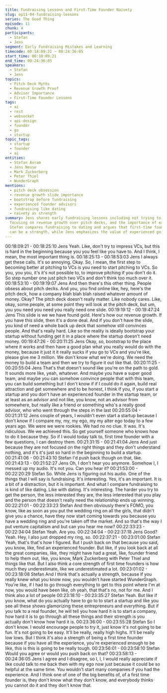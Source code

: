 ```yaml
---
title: Fundraising Lessons and First-Time Founder Naivety
slug: ep11-04-fundraising-lessons
series: The Good Thing
episode: 11
chunk: 4
participants:
  - Stefan
  - Jens
segment: Early Fundraising Mistakes and Learning
timecode: 00:18:09:21 – 00:24:36:05
start_time: 00:18:09:21
end_time: 00:24:36:05
speakers:
  - Stefan
  - Jens
topics:
  - Pitch Deck Myths
  - Revenue Growth Proof
  - Advisor Importance
  - First-Time Founder Lessons
tags:
  - ai
  - rest
  - websocket
  - api-design
  - founder
  - go
  - startup
topic_tags:
  - startup
  - founder
  - ai
entities:
  - Stefan Avram
  - Jens Neuse
  - Mark Zuckerberg
  - Peter Thiel
  - WunderGraph
mentions:
  - pitch deck obsession
  - revenue growth slide importance
  - bootstrap before fundraising
  - experienced founder advisors
  - fundraising like dating
  - naivety as strength
summary: Jens shares early fundraising lessons including not trying to impress VCs,
  focusing on revenue growth over pitch decks, and the importance of experienced advisors.
  Stefan compares fundraising to dating and argues that first-time founder naivety
  can be a strength, while Jens emphasizes the value of experienced guidance.
---
```


00:18:09:21 - 00:18:25:10
Jens
Yeah. Like, don't try to impress VCs, but this is hard in the beginning because you you feel like
you have to. And I think, I mean, the most important thing is.
00:18:25:13 - 00:18:53:03
Jens
I always get these calls. It's so annoying. Okay. So, I mean, the first step to becoming better at
pitching to VCs is you need to start pitching to VCs. So you, you you, it's it's not possible to, to
improve pitching if you don't do it. So step number one just pitch two VCs and don't think too
much over it.
00:18:53:10 - 00:19:19:07
Jens
And then there's this other thing. People obsess about pitch decks. And you, you find online like,
hey, here's the pitch deck, how a company blah blah blah raised whatever amount of money.
Okay? The pitch deck doesn't really matter. Like nobody cares. Like, okay, some people, at
some point they will look at the pitch deck, but um, you you need you need you really need one
slide.
00:19:19:12 - 00:19:47:24
Jens
This slide is we we have found gold. Here's how our revenue growth. If you have this slide, then
it's a done deal. And if you don't have the slide, you kind of need a whole back up deck that
somehow still convinces people. And that's really hard. Like so the reality is ideally bootstrap
your startup without funding get it in a place where the startup doesn't need money.
00:19:47:26 - 00:20:11:25
Jens
Okay, so, bootstrap to the place where it works and then have a good plan what you really
would do with the money, because it just it it really sucks if you go to VCs and you're like, please
give me 3 million. We don't know what we're doing. We need the money to build a team and
then we try to figure it out like that.
00:20:11:25 - 00:20:55:04
Jens
That's that doesn't sound like you're on the path to gold. It sounds more like, yeah, whatever.
And maybe you have a super good team, and maybe you can somehow convince people that
with this team, you can build something but I don't know if if I could do it again, build real
attraction and get somewhere and to be honest, I think if you, if you start a startup and you don't
have an experienced founder in the startup team, or at least as an advisor and not like, you
know, not an advisor from somewhere, but really like a friend or something who's a really good
advisor, who who went through the steps in the last
00:20:55:04 - 00:21:31:12
Jens
couple of years, I wouldn't even start a startup because I don't know if I compare my, my, my
ego, my my alter ego today to a few years ago. We were we were rookies. We had no no clue. It
was. It's ridiculous. We we achieved this. So get yourself someone who knows how to do it
because they. So if I would today talk to, first time founder with a few questions, I can destroy
them.
00:21:31:15 - 00:21:41:04
Jens
And just because they are not focused on the right things and they don't understand nothing,
and it's it's just so hard in the beginning to build a startup.
00:21:41:06 - 00:21:43:10
Stefan
I'd push back though on that, like.
00:21:43:13 - 00:21:52:27
Jens
Oh, I don't hear you anymore. Somehow I, I messed up my audio. It's not you. Can you hear it?
00:21:53:00 - 00:22:20:29
Stefan
So. While Jens is figuring out his audio. One of the things that I will say is fundraising. It's
interesting. Yes, it's an important. It is a bit of a distraction, but it is important. And what I
compare fundraising to is kind of like dating. Like with dating. It's interesting. The harder you try
to get the person, the less interested they are, the less interested that you play and the person
that doesn't really need the relationship ends up winning.
00:22:21:01 - 00:22:33:23
Stefan
And then obviously there's FOMO, you know, like as soon as you put the wedding ring on all the
girls, that didn't give you a chance, have they now start coming towards you because you have
a wedding ring and you're taken off the market. And so that's the way I put venture capitalism
and but can you hear me now?
00:22:33:23 - 00:22:34:04
Stefan
Yeah. Are you.
00:22:34:04 - 00:22:37:18
Jens
Good? Yeah. Hey, I also just dropped my ring, so.
00:22:37:21 - 00:23:01:00
Stefan
Yeah, that's that's how I figured. But I push back on that because you said, you know, like, find
an experienced founder. But like, if you look back at all the great companies, like, they might
have had a great, like, founder friend to help them out, like, you know, Mark Zuckerberg with
Peter Thiel and things like that. But I also think a core strength of first time founders is how
much they underestimate, like we underestimated a lot.
00:23:01:02 - 00:23:18:08
Stefan
And I think that's actually a strength, because if you really knew what you know now, you
wouldn't have started WunderGraph. You're like, if I had to go through everything to get to this
point where I'm at now, you would have been like, oh yeah, that that's no, not for me. And I think
also a lot of people
00:23:18:10 - 00:23:35:27
Stefan
Yeah. But like if you know, what do you actually have to go to to start a startup and like you see
all these shows glamorizing these entrepreneurs and everything. But if you talk to a real
founder, he will tell you how hard it is to start a company, how hard it is to go through all these
things and their strength is you actually don't know how hard it is.
00:23:36:00 - 00:23:55:28
Stefan
So I don't know. I would encourage people to try it, just know it's not going to be fun. It's not
going to be easy. It'll be really, really high highs. It'll be really low lows. But I think it's also a
strength of being a first time founder because if you have all the experience, you're experienced
enough to be like, this is this is going to be really tough.
00:23:56:01 - 00:23:58:10
Stefan
Would you agree or would you push back on that?
00:23:58:13 - 00:24:36:05
Jens
I agree and I disagree, so I, I, I would really appreciate if like could talk to me back then with my
ego now just because it could be so helpful at the same time. You wouldn't start many
companies if you had the experience. And I think one of one of the big benefits of, of a first time
founder is, they don't know what they don't know, and everybody thinks you cannot do it and
they don't know that.